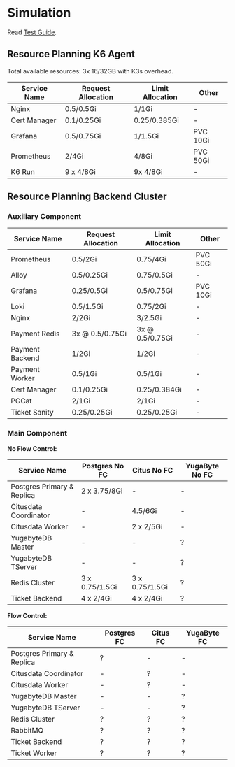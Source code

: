 # Simulation

Read [Test Guide](../test-guide/README.md).

## Resource Planning K6 Agent

Total available resources: 3x 16/32GB with K3s overhead.

| Service Name | Request Allocation | Limit Allocation | Other    |
| ------------ | ------------------ | ---------------- | -------- |
| Nginx        | 0.5/0.5Gi          | 1/1Gi            | -        |
| Cert Manager | 0.1/0.25Gi         | 0.25/0.385Gi     | -        |
| Grafana      | 0.5/0.75Gi         | 1/1.5Gi          | PVC 10Gi |
| Prometheus   | 2/4Gi              | 4/8Gi            | PVC 50Gi |
| K6 Run       | 9 x 4/8Gi          | 9x 4/8Gi         | -        |

## Resource Planning Backend Cluster

### Auxiliary Component

| Service Name    | Request Allocation | Limit Allocation | Other    |
| --------------- | ------------------ | ---------------- | -------- |
| Prometheus      | 0.5/2Gi            | 0.75/4Gi         | PVC 50Gi |
| Alloy           | 0.5/0.25Gi         | 0.75/0.5Gi       | -        |
| Grafana         | 0.25/0.5Gi         | 0.5/0.75Gi       | PVC 10Gi |
| Loki            | 0.5/1.5Gi          | 0.75/2Gi         | -        |
| Nginx           | 2/2Gi              | 3/2.5Gi          | -        |
| Payment Redis   | 3x @ 0.5/0.75Gi    | 3x @ 0.5/0.75Gi  | -        |
| Payment Backend | 1/2Gi              | 1/2Gi            | -        |
| Payment Worker  | 0.5/1Gi            | 0.5/1Gi          | -        |
| Cert Manager    | 0.1/0.25Gi         | 0.25/0.384Gi     | -        |
| PGCat           | 2/1Gi              | 2/1Gi            | -        |
| Ticket Sanity   | 0.25/0.25Gi        | 0.25/0.25Gi      | -        |

### Main Component

**No Flow Control:**

| Service Name               | Postgres No FC | Citus No FC    | YugaByte No FC |
| -------------------------- | -------------- | -------------- | -------------- |
| Postgres Primary & Replica | 2 x 3.75/8Gi   | -              | -              |
| Citusdata Coordinator      | -              | 4.5/6Gi        | -              |
| Citusdata Worker           | -              | 2 x 2/5Gi      | -              |
| YugabyteDB Master          | -              | -              | ?              |
| YugabyteDB TServer         | -              | -              | ?              |
| Redis Cluster              | 3 x 0.75/1.5Gi | 3 x 0.75/1.5Gi | ?              |
| Ticket Backend             | 4 x 2/4Gi      | 4 x 2/4Gi      | ?              |

**Flow Control:**

| Service Name               | Postgres FC | Citus FC | YugaByte FC |
| -------------------------- | ----------- | -------- | ----------- |
| Postgres Primary & Replica | ?           | -        | -           |
| Citusdata Coordinator      | -           | ?        | -           |
| Citusdata Worker           | -           | ?        | -           |
| YugabyteDB Master          | -           | -        | ?           |
| YugabyteDB TServer         | -           | -        | ?           |
| Redis Cluster              | ?           | ?        | ?           |
| RabbitMQ                   | ?           | ?        | ?           |
| Ticket Backend             | ?           | ?        | ?           |
| Ticket Worker              | ?           | ?        | ?           |

